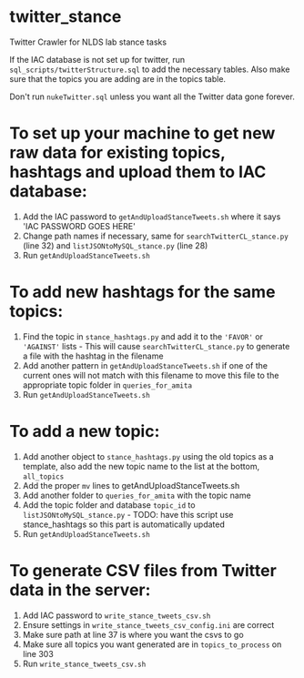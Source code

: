 # twitter_stance
Twitter Crawler for NLDS lab stance tasks



If the IAC database is not set up for twitter, run `sql_scripts/twitterStructure.sql` to add the necessary tables. Also make sure that the topics you are adding are in the topics table.

Don't run `nukeTwitter.sql` unless you want all the Twitter data gone forever.

# To set up your machine to get new raw data for existing topics, hashtags and upload them to IAC database:
  1. Add the IAC password to `getAndUploadStanceTweets.sh` where it says 'IAC PASSWORD GOES HERE'
  2. Change path names if necessary, same for `searchTwitterCL_stance.py` (line 32) and `listJSONtoMySQL_stance.py` (line 28)
  3. Run `getAndUploadStanceTweets.sh`

# To add new hashtags for the same topics:
  1. Find the topic in `stance_hashtags.py` and add it to the `'FAVOR'` or `'AGAINST'` lists
    - This will cause `searchTwitterCL_stance.py` to generate a file with the hashtag in the filename
  2. Add another pattern in `getAndUploadStanceTweets.sh` if one of the current ones will not match with this filename to move this file to the appropriate topic folder in `queries_for_amita`
  3. Run `getAndUploadStanceTweets.sh`

# To add a new topic:
  1. Add another object to `stance_hashtags.py` using the old topics as a template, also add the new topic name to the list at the bottom, `all_topics`
  2. Add the proper `mv` lines to getAndUploadStanceTweets.sh
  3. Add another folder to `queries_for_amita` with the topic name
  4. Add the topic folder and database `topic_id` to `listJSONtoMySQL_stance.py` 
    - TODO: have this script use stance_hashtags so this part is automatically updated
  5. Run `getAndUploadStanceTweets.sh`
  
# To generate CSV files from Twitter data in the server:
  1. Add IAC password to `write_stance_tweets_csv.sh`
  2. Ensure settings in `write_stance_tweets_csv_config.ini` are correct
  3. Make sure path at line 37 is where you want the csvs to go
  4. Make sure all topics you want generated are in `topics_to_process` on line 303
  5. Run `write_stance_tweets_csv.sh`
